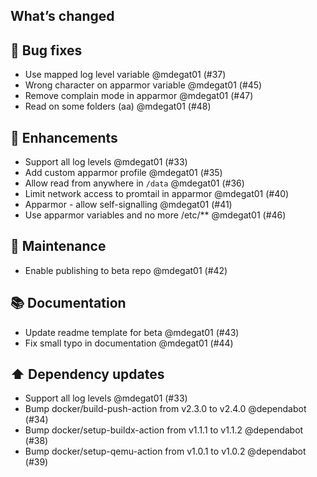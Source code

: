 ## What’s changed
## 🐛 Bug fixes

- Use mapped log level variable @mdegat01 (#37)
- Wrong character on apparmor variable @mdegat01 (#45)
- Remove complain mode in apparmor @mdegat01 (#47)
- Read on some folders (aa) @mdegat01 (#48)

## 🚀 Enhancements

- Support all log levels @mdegat01 (#33)
- Add custom apparmor profile @mdegat01 (#35)
- Allow read from anywhere in `/data` @mdegat01 (#36)
- Limit network access to promtail in apparmor @mdegat01 (#40)
- Apparmor - allow self-signalling @mdegat01 (#41)
- Use apparmor variables and no more /etc/** @mdegat01 (#46)

## 🧰 Maintenance

- Enable publishing to beta repo @mdegat01 (#42)

## 📚 Documentation

- Update readme template for beta @mdegat01 (#43)
- Fix small typo in documentation @mdegat01 (#44)

## ⬆️ Dependency updates

- Support all log levels @mdegat01 (#33)
- Bump docker/build-push-action from v2.3.0 to v2.4.0 @dependabot (#34)
- Bump docker/setup-buildx-action from v1.1.1 to v1.1.2 @dependabot (#38)
- Bump docker/setup-qemu-action from v1.0.1 to v1.0.2 @dependabot (#39)

